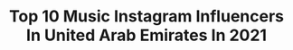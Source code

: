 ---
title: Top 10 Music Instagram Influencers In United Arab Emirates In 2021
description: >-
  Find top music Instagram influencers in United Arab Emirates in 2021. Most popular hashtags: #dubai #summervibes #dubailife.
platform: Instagram
hits: 119
text_top: Discover the top-rated Instagram influencers on inBeat.
text_bottom: Our search engine has 119 Instagram influencers like this in United Arab Emirates for you to collaborate.
profiles:
  - username: "a7mdf_"
    fullname: >-
      Ahmed
    bio: >-
      📧 | Ahmed-fareed@hotmail.com 👨🏽‍✈️ | Pilot 📍 | Dubai,UAE 👻 | A7mdf Shoe Addict • Music Lover • Man United Fan
    location: "United Arab Emirates"
    followers: 47528
    engagement: 706
    commentsToLikes: 0.033408
    id: ckf5s6tchevxp0j23tw6oypg8
    verified: false
    hashtags: "#menswardrobe, #ferragamopf20"
  - username: "qval_director"
    fullname: >-
      Kovalev | Filmmaker Dubai
    bio: >-
      ▫Owner of @qval_film ▪Resident of Dubai 🧐Lifestyle and funny moments ▫commercial/music videos ▪KING OF SAUCE 👑
    location: "United Arab Emirates"
    followers: 21292
    engagement: 536
    commentsToLikes: 0.071688
    id: ck5hhi2438c250i11b98id14x
    verified: false
    hashtags: "#atlaslensco, #red, #dubai, #qval"
  - username: "lilanilottie"
    fullname: >-
      LILANI 🇬🇭
    bio: >-
      1/3 @set.music_ “HOW I FEEL” out now 💘
    location: "United Arab Emirates"
    followers: 27946
    engagement: 544
    commentsToLikes: 0.031648
    id: ck15q6goi1c790i19pblghwww
    verified: false
    hashtags: "#birthdaygirl"
  - username: "vivianhawat"
    fullname: >-
      Vivian Hawat
    bio: >-
      Dubai📍 Virgo ♍️ Comms - L'Oréal Middle East @lorealmiddleeast Delmar and Bella’s mom 👶 🐶 Music lover 🎶 Nutella addict 🍫
    location: "United Arab Emirates"
    followers: 19873
    engagement: 1299
    commentsToLikes: 0.013050
    id: ck15uc8pxmg250i19zh51a8yw
    verified: false
    hashtags: "#summervibes, #happydays, #stayhome, #nodrama"
  - username: "swathi_kriz_nahh"
    fullname: >-
      Swathi Krishna
    bio: >-
      BE BOLD OR ITALIC. NEVER REGULAR😈 Love❤ without limits✨️ 11~April 🎂🎉 Calicut🧡 INDIA🇮🇳 Musical.ly:swazooo😂
    location: "United Arab Emirates"
    followers: 9602
    engagement: 1037
    commentsToLikes: 0.038901
    id: ck9wg94mfsdgz0j78mdiglgk2
    verified: false
    hashtags: "#dubai, #dxb, #adidas, #abudhabi"
  - username: "harpistdubai"
    fullname: >-
      HARYOT | Harpist&Violist
    bio: >-
      🇩🇪 German Harp & Viola Performer 🎵 Studied Music with Distinction 📍 🇦🇹 Austria, Vienna 📩 office@haryot-singh.com
    location: "United Arab Emirates"
    followers: 5498
    engagement: 1405
    commentsToLikes: 0.078161
    id: ck6tygihk3lcj0j71ilq0kjyw
    verified: false
    hashtags: "#livemusic, #dubaiharp, #violin, #harp"
  - username: "myglamgypsy"
    fullname: >-
      Rosh
    bio: >-
      Beauty | Fashion | Travel | Food | Music 📍: Dubai ↔️ Chicago 🔔 DM for Collabs 💌: myglamgypsy@gmail.com
    location: "United Arab Emirates"
    followers: 27578
    engagement: 138
    commentsToLikes: 0.076796
    id: ck0w5yzr8641j0i193jsgznso
    verified: false
    hashtags: "#makeupheaven, #modestclothing, #cuteoutfits, #makeupsquad"
  - username: "djshadowdubai"
    fullname: >-
      DJ Shadow Dubai
    bio: >-
      📌Master of Global Music Collaborations 📌Producer👇 #SlowlySlowly @pitbull❌@gururandhawa #MoveYourBody @duttypaul❌@badboyshah #AajaNiAaja @iambohemia
    location: "United Arab Emirates"
    followers: 462492
    engagement: 186
    commentsToLikes: 0.033974
    id: ck5hcadpxh0cd0i11kc3r4k2b
    verified: true
    hashtags: "#djshadowdubai, #dubainightlife, #dj, #dubailife"
  - username: "lami_lachu"
    fullname: >-
      𝓛𝓪𝓴𝓼𝓱𝓶𝓲 𝓛𝓪𝓬𝓱𝓾𝔃
    bio: >-
      🇦🇪uae🇦🇪mallu 🇮🇳 Model💃🏻no7🎙Arab girl🧕🏻 🔥businessegirl💎still 18 🤨 Single🎀love myself💖 Music addict🎧 Crazines ?itz bor DM for Paid Promotions~
    location: "United Arab Emirates"
    followers: 570208
    engagement: 199
    commentsToLikes: 0.015166
    id: ck15r7jxk6jbs0i19xqzqtvg4
    verified: false
    hashtags: "#gangsterunited, #salsa, #gangstersrunitedkerela, #keraladiaries"
  - username: "saifandsoundofficial"
    fullname: >-
      Saif and Sound
    bio: >-
      I talk and play music for a living! 📧 bookings@saifandsound.com
    location: "United Arab Emirates"
    followers: 30427
    engagement: 158
    commentsToLikes: 0.059343
    id: ck601tqwpg5mq0i1489jxqk4l
    verified: true
    hashtags: "#creativestateme, #quarantinelife, #motivation, #60seconds"
---